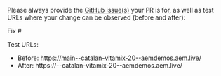 Please always provide the [GitHub issue(s)](../issues) your PR is for, as well as test URLs where your change can be observed (before and after):

Fix #<gh-issue-id>

Test URLs:
- Before: https://main--catalan-vitamix-20--aemdemos.aem.live/
- After: https://<branch>--catalan-vitamix-20--aemdemos.aem.live/
